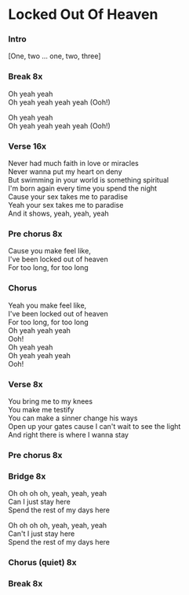 # Locked Out Of Heaven


### Intro  
[One, two ... one, two, three]

### Break  8x
Oh yeah yeah  
Oh yeah yeah yeah yeah  (Ooh!)  

Oh yeah yeah  
Oh yeah yeah yeah yeah  (Ooh!)

### Verse  16x
Never had much faith in love or miracles  
Never wanna put my heart on deny  
But swimming in your world is something spiritual  
I'm born again every time you spend the night  
Cause your sex takes me to paradise  
Yeah your sex takes me to paradise  
And it shows, yeah, yeah, yeah  

### Pre chorus  8x
Cause you make feel like,   
I've been locked out of heaven  
For too long, for too long  

### Chorus  
Yeah you make feel like,   
I've been locked out of heaven  
For too long, for too long  
Oh yeah yeah yeah  
Ooh!  
Oh yeah yeah  
Oh yeah yeah yeah  
Ooh!  

### Verse  8x
You bring me to my knees  
You make me testify  
You can make a sinner change his ways  
Open up your gates cause I can't wait to see the light  
And right there is where I wanna stay  

### Pre chorus  8x

### Bridge  8x
Oh oh oh oh, yeah, yeah, yeah  
Can I just stay here  
Spend the rest of my days here  

Oh oh oh oh, yeah, yeah, yeah  
Can't I just stay here  
Spend the rest of my days here  

### Chorus  (quiet) 8x

### Break  8x  